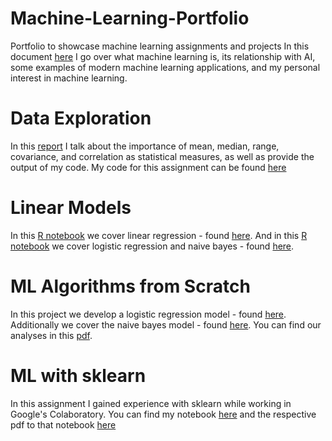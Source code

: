 # Machine-Learning-Portfolio
Portfolio to showcase machine learning assignments and projects
In this document [here](Overview_of_ML.pdf) I go over what machine learning is, its relationship with AI, some examples of modern machine learning applications, and my personal interest in machine learning.

# Data Exploration
In this [report](data_exploration_report.pdf) I talk about the importance of mean, median, range, covariance, and correlation as statistical measures, as well as provide the output of my code. My code for this assignment can be found [here](main.cpp)

# Linear Models
In this [R notebook](regression1.Rmd) we cover linear regression - found [here](regression1.pdf). And in this [R notebook](Classification.Rmd) we cover logistic regression and naive bayes - found [here](Classification.pdf).

# ML Algorithms from Scratch
In this project we develop a logistic regression model - found [here](log_reg.cpp). Additionally we cover the naive bayes model - found [here](naive_bayes.cpp). You can find our analyses in this [pdf](MLAlgorithmsfromScratch.pdf).

# ML with sklearn
In this assignment I gained experience with sklearn while working in Google's Colaboratory. You can find my notebook [here](ML_with_sklearn.ipynb) and the respective pdf to that notebook [here](ML_with_sklearn.pdf)
